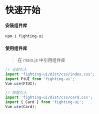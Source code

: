 # 快速开始

#### 安装组件库

```bash
npm i fighting-ui
```

#### 使用组件库

> 在 main.js 中引用组件库

```javascript
// 全部引入
import 'fighting-ui/dist/css/index.css';
import FtUI from 'fighting-ui';
Vue.use(FtUI);

// 按需引入
import 'fighting-ui/dist/css/card.css';
import { Card } from 'fighting-ui';
Vue.use(Card);
```
